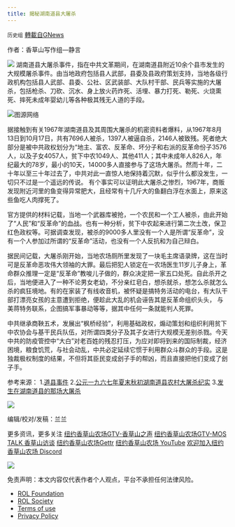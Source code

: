 ```yaml
---
title: 揭秘湖南道县大屠杀
---
```

`历史组` [轉載自GNews](https://gnews.org/zh-hans/2371346/)

作者：香草山写作组—静言


![](https://assets.gnews.org/wp-content/uploads/2022/04/logo-new-1.png)
湖南道县大屠杀事件，指在中共文革期间，在湖南道县附近10余个县市发生的大规模屠杀事件。由当地政府包括县人武部，县委及县政府策划支持，当地各级行政机构包括县人武部、县委、公社、区武装部、大队村干部、民兵等实施的大屠杀，包括枪杀、刀砍、沉水、身上放火药炸死、活埋、暴力打死、勒死、火烧熏死、摔死未成年婴幼儿等各种极其残无人道的手段。

![](https://assets.gnews.org/wp-content/uploads/2022/04/23-210211132423257.jpg)图源网络

据接触到有关1967年湖南道县及其周围大屠杀的机密资料者爆料，从1967年8月13日到10月17日，共有7696人被杀，1397人被逼自杀，2146人被致残。死者绝大部分是被中共政权划分为“地主、富农、反革命、坏分子和右派的反革命份子3576人，以及子女4057人，贫下中农1049人、其他411人；其中未成年人826人，年纪最大的78岁，最小的10天，14000多人直接参与了这场大屠杀。然而十年，二十年以至三十年过去了，中共对此一直惊人地保持着沉默，似乎什么都没发生，一切只不过是一个遥远的传说。 有个事实可以证明此大屠杀之惨烈，1967年，商贩发现附近河里的鱼变得异常肥大，且经常有十几斤大的鱼翻白浮在水面上，原来这些鱼吃人肉撑死了。

官方提供的材料记载，当地一个武器库被抢，一个农民和一个工人被杀，由此开始了“人民”和“反革命”的血战。也有一种分析，贫下中农起来进行第二次土改，保卫红色政权等。可据调查发现，被杀的9000多人里没有一个人是所谓“反革命”，没有一个人参加过所谓的“反革命”活动，也没有一个人反抗和为自己辩白。

据民间记载，大屠杀刚开始，当地农场厕所里发现了一块毛主席语录牌，这在当时可是反革命恶攻伟大领袖的大罪。最后把犯人锁定在一农场医生11岁儿子身上，革命群众推理一定是“反革命”教唆儿子做的，群众决定把一家五口处死。自此杀开之后，当地便进入了一种不论男女老幼，不分亲红皂白，想杀就杀，想怎么杀就怎么杀的疯狂境地。有的在家装了有线收音机，被怀疑是搞特务活动的电台，有大队干部打漂亮女孩的主意遭到拒绝，便趁此大乱的机会诬告其是反革命组织头头， 与美蒋特务联系，企图搞军事暴动等等，据其中任何一条就能判人死罪。

中共继承商鞅五术，发展出“枫桥经验”，利用基础政权，煽动策划和组织利用贫下中农协会与基干民兵队伍，对所谓四类分子及其子女进行大规模无差别杀戮。今天中共的防疫管控中“大白”对老百姓的残忍打压，为应对即将到来的国际制裁，经济困境，粮食饥荒，与社会动乱，中共必定延续它惯于利用群众斗群众的手段。这是独裁极权制度的结果，不但将其臣民变成刽子手的帮凶，而且直接把他们变成了刽子手。

参考来源：
1.[道县事件](https://zh.m.wikipedia.org/wiki/道县事件)
2.[公元一九六七年夏末秋初湖南道县农村大屠杀纪实](http://ywang.uchicago.edu/history/daoxiandiaoca.htm)
3.[发生在湖南道县的那场大屠杀](https://cn.nytimes.com/culture/20121108/cc08jiangfangzhou/)

![](https://assets.gnews.org/wp-content/uploads/2022/04/Apr-14.jpg)

编辑/校对/发稿：兰兰

更多资讯，更多关注
[纽约香草山农场GTV-香草山之声](https://gtv.org/user/5ffbdcd7f579a75e0bd123e6)
[纽约香草山农场GTV-MOS TALK 香草山访谈](https://gtv.org/user/5e9dcdd50dbf207957d89bcd)
[纽约香草山农场Gettr](https://www.gettr.com/user/himalaya_mos)
[纽约香草山农场 YouTube](https://www.youtube.com/channel/UCSLHrqs6Pil7V-_jOuZVVgg)
[欢迎加入纽约香草山农场 Discord](https://discord.gg/ChqXAHd)


![](https://assets.gnews.org/wp-content/uploads/2022/04/logo-new-1.png)




 

免责声明：本文内容仅代表作者个人观点，平台不承担任何法律风险。

- [ROL Foundation](https://rolfoundation.org/)
- [ROL Society](https://rolsociety.org/)
- [Terms of use](https://gnews.org/terms-of-use-3/)
- [Privacy Policy](https://gnews.org/privacy-policy/)
